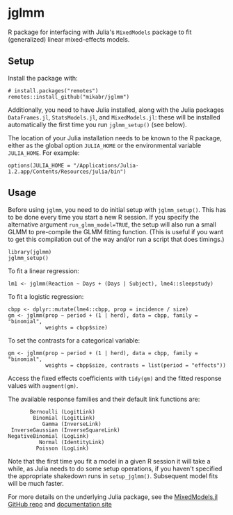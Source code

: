 # jglmm

R package for interfacing with Julia's `MixedModels` package to fit (generalized) linear mixed-effects models.

## Setup

Install the package with:
```
# install.packages("remotes")
remotes::install_github("mikabr/jglmm")
```
Additionally, you need to have Julia installed, along with the Julia packages `DataFrames.jl`, `StatsModels.jl`, and `MixedModels.jl`: these will be installed automatically the first time you run `jglmm_setup()` (see below).

The location of your Julia installation needs to be known to the R package, either as the global option `JULIA_HOME` or the environmental variable `JULIA_HOME`. For example:
```
options(JULIA_HOME = "/Applications/Julia-1.2.app/Contents/Resources/julia/bin")
```

## Usage

Before using `jglmm`, you need to do initial setup with `jglmm_setup()`. This has to be done every time you start a new R session. If you specify the alternative argument `run_glmm_model=TRUE`, the setup will also run a small GLMM to pre-compile the GLMM fitting function. (This is useful if you want to get this compilation out of the way and/or run a script that does timings.)

```
library(jglmm)
jglmm_setup()
```

To fit a linear regression:
```
lm1 <- jglmm(Reaction ~ Days + (Days | Subject), lme4::sleepstudy)
```

To fit a logistic regression:
```
cbpp <- dplyr::mutate(lme4::cbpp, prop = incidence / size)
gm <- jglmm(prop ~ period + (1 | herd), data = cbpp, family = "binomial",
            weights = cbpp$size)
```

To set the contrasts for a categorical variable:
```
gm <- jglmm(prop ~ period + (1 | herd), data = cbpp, family = "binomial",
            weights = cbpp$size, contrasts = list(period = "effects"))
```

Access the fixed effects coefficients with `tidy(gm)` and the fitted response values with `augment(gm)`.

The available response families and their default link functions are:
```
       Bernoulli (LogitLink)
        Binomial (LogitLink)
           Gamma (InverseLink)
 InverseGaussian (InverseSquareLink)
NegativeBinomial (LogLink)
          Normal (IdentityLink)
         Poisson (LogLink)
```

Note that the first time you fit a model in a given R session it will take a while, as Julia needs to do some setup operations, if you haven't specified the appropriate shakedown runs in `setup_jglmm()`. Subsequent model fits will be much faster.

For more details on the underlying Julia package, see the [MixedModels.jl GitHub repo](https://github.com/JuliaStats/MixedModels.jl) and [documentation site](https://juliastats.org/MixedModels.jl/stable/)
